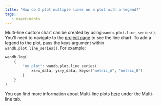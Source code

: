 ```yaml
---
title: "How do I plot multiple lines on a plot with a legend?"
tags:
   - experiments
---
```


Multi-line custom chart can be created by using `wandb.plot.line_series()`. You'll need to navigate to the [project page](../guides/app/pages/project-page.md) to see the line chart. To add a legend to the plot, pass the keys argument within `wandb.plot.line_series()`. For example:

```python
wandb.log(
    {
        "my_plot": wandb.plot.line_series(
            xs=x_data, ys=y_data, keys=["metric_A", "metric_B"]
        )
    }
)
```

You can find more information about Multi-line plots [here](../guides/track/log/plots.md#basic-charts) under the Multi-line tab.